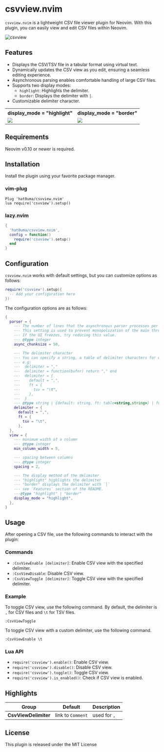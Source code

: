 # csvview.nvim

`csvview.nvim` is a lightweight CSV file viewer plugin for Neovim.
With this plugin, you can easily view and edit CSV files within Neovim.

![csvview](https://github.com/hat0uma/csvview.nvim/assets/55551571/27130f41-98f5-445d-a9eb-643b31e0b96b)

## Features

- Displays the CSV/TSV file in a tabular format using virtual text.
- Dynamically updates the CSV view as you edit, ensuring a seamless editing experience.
- Asynchronous parsing enables comfortable handling of large CSV files.
- Supports two display modes:
  - `highlight`: Highlights the delimiter.
  - `border`: Displays the delimiter with `│`.
- Customizable delimiter character.

<table>
  <tr>
    <th>display_mode = "highlight"</th>
    <th>display_mode = "border"</th>
  </tr>
    <td>
      <img src="https://github.com/user-attachments/assets/cb26e430-c3cb-407f-bb80-42c11ba7fa19" />
    </td>
    <td>
      <img src="https://github.com/user-attachments/assets/17e5fc01-9a58-4801-b2a6-3d23ca48e26f" />
    </td>
  </tr>
</table>

## Requirements

Neovim v0.10 or newer is required.

## Installation

Install the plugin using your favorite package manager.

### vim-plug

```vim
Plug 'hat0uma/csvview.nvim'
lua require('csvview').setup()
```

### lazy.nvim

```lua
{
  'hat0uma/csvview.nvim',
  config = function()
    require('csvview').setup()
  end
}
```

## Configuration

`csvview.nvim` works with default settings, but you can customize options as follows:

```lua
require('csvview').setup({
  -- Add your configuration here
})
```

The configuration options are as follows:

```lua
{
  parser = {
    --- The number of lines that the asynchronous parser processes per cycle.
    --- This setting is used to prevent monopolization of the main thread when displaying large files.
    --- If the UI freezes, try reducing this value.
    --- @type integer
    async_chunksize = 50,

    --- The delimiter character
    --- You can specify a string, a table of delimiter characters for each file type, or a function that returns a delimiter character.
    --- e.g:
    ---  delimiter = ","
    ---  delimiter = function(bufnr) return "," end
    ---  delimiter = {
    ---    default = ",",
    ---    ft = {
    ---      tsv = "\t",
    ---    },
    ---  }
    --- @type string | {default: string, ft: table<string,string>} | fun(bufnr:integer): string
    delimiter = {
      default = ",",
      ft = {
        tsv = "\t",
      },
  },
  view = {
    --- minimum width of a column
    --- @type integer
    min_column_width = 5,

    --- spacing between columns
    --- @type integer
    spacing = 2,

    --- The display method of the delimiter
    --- "highlight" highlights the delimiter
    --- "border" displays the delimiter with `│`
    --- see `Features` section of the README.
    ---@type "highlight" | "border"
    display_mode = "highlight",
  },
}
```

## Usage

After opening a CSV file, use the following commands to interact with the plugin:

### Commands

- `:CsvViewEnable [delimiter]`: Enable CSV view with the specified delimiter.
- `:CsvViewDisable`: Disable CSV view.
- `:CsvViewToggle [delimiter]`: Toggle CSV view with the specified delimiter.

### Example

To toggle CSV view, use the following command. By default, the delimiter is `,` for CSV files and `\t` for TSV files.

```vim
:CsvViewToggle
```

To toggle CSV view with a custom delimiter, use the following command.

```vim
:CsvViewEnable \t
```

### Lua API

- `require('csvview').enable()`: Enable CSV view.
- `require('csvview').disable()`: Disable CSV view.
- `require('csvview').toggle()`: Toggle CSV view.
- `require('csvview').is_enabled()`: Check if CSV view is enabled.

## Highlights

| Group                | Default            | Description         |
| -------------------- | ------------------ | ------------------- |
| **CsvViewDelimiter** | link to `Comment`  | used for `,`        |

## License

This plugin is released under the MIT License

